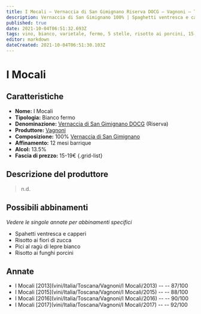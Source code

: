 ```yaml
---
title: I Mocali – Vernaccia di San Gimignano Riserva DOCG – Vagnoni – Toscana (IT) – 15-19€ – 3★-5★
description: Vernaccia di San Gimignano 100% | Spaghetti ventresca e capperi – Risotto ai fiori di zucca – Pici al ragù di lepre bianco – Risotto ai porcini
published: true
date: 2021-10-04T06:51:32.693Z
tags: vino, bianco, varietale, fermo, 5 stelle, risotto ai porcini, 15-19€, spaghetti ventresca e capperi, risotto ai fiori di zucca, pici al ragù di lepre bianco
editor: markdown
dateCreated: 2021-10-04T06:51:30.103Z
---
```


# I Mocali

## Caratteristiche
- **Nome:** I Mocali
- **Tipologia:** Bianco fermo
- **Denominazione:** [Vernaccia di San Gimignano DOCG](/denominazioni/Italia/Toscana/DOCG/Vernaccia-di-San-Gimignano) (Riserva)
- **Produttore:** [Vagnoni](/produttori/Italia/Toscana/Vagnoni) 
- **Composizione:** 100% [Vernaccia di San Gimignano](/vitigni/Italia/bacca-bianca/vernaccia-di-san-gimignano)
- **Affinamento:** 12 mesi barrique 
- **Alcol:** 13.5%
- **Fascia di prezzo:** 15-19€
{.grid-list}

## Descrizione del produttore

> n.d.


## Possibili abbinamenti
*Vedere le singole annate per abbinamenti specifici*

- Spahetti ventresca e capperi
- Risotto ai fiori di zucca
- Pici al ragù di lepre bianco
- Risotto ai funghi porcini

## Annate

- I Mocali [2013](vini/Italia/Toscana/Vagnoni/I Mocali/2013) -- <span class="star-3"></span> -- 87/100
- I Mocali [2015](vini/Italia/Toscana/Vagnoni/I Mocali/2015) -- <span class="star-3"></span> -- 88/100
- I Mocali [2016](vini/Italia/Toscana/Vagnoni/I Mocali/2016) -- <span class="star-4"></span> -- 90/100
- I Mocali [2017](vini/Italia/Toscana/Vagnoni/I Mocali/2017) -- <span class="star-5"></span> -- 92/100